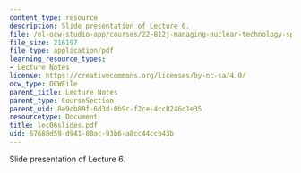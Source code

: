 ```yaml
---
content_type: resource
description: Slide presentation of Lecture 6.
file: /ol-ocw-studio-app/courses/22-812j-managing-nuclear-technology-spring-2004/67680d59d94180ac93b6a8cc44ccb43b_lec06slides.pdf
file_size: 216197
file_type: application/pdf
learning_resource_types:
- Lecture Notes
license: https://creativecommons.org/licenses/by-nc-sa/4.0/
ocw_type: OCWFile
parent_title: Lecture Notes
parent_type: CourseSection
parent_uid: 8e9cb89f-6d3d-0b9c-f2ce-4cc8246c1e35
resourcetype: Document
title: lec06slides.pdf
uid: 67680d59-d941-80ac-93b6-a8cc44ccb43b
---
```

Slide presentation of Lecture 6.